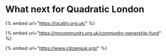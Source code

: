# What next for Quadratic London

{% embed url="https://locality.org.uk/" %}

{% embed url="https://mycommunity.org.uk/community-ownership-fund" %}

{% embed url="https://www.citizensuk.org/" %}
